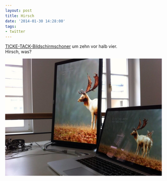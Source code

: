 ```yaml
---
layout: post
title: Hirsch
date: '2014-01-30 14:28:00'
tags:
- twitter
---
```


[TICKE-TACK-Bildschirmschoner](http://www.ticke-tack.com) um zehn vor halb vier.  
Hirsch, was?

![Hirsch](/content/images/2015/02/BfPADDbIMAAbOa7.jpg)